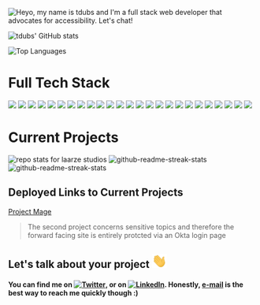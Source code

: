![Heyo, my name is tdubs and I'm a full stack web developer that advocates for accessibility. Let's chat!](https://github.com/tdubs42/tdubs42/blob/main/bio.gif)

![tdubs' GitHub stats](https://github-readme-stats.vercel.app/api?username=tdubs42&&count_private=true&show_icons=true&theme=gotham)

![Top Languages](https://github-readme-stats.vercel.app/api/top-langs/?username=tdubs42&layout=compact&theme=gotham)

# Full Tech Stack

![](https://img.shields.io/badge/Linux-fcc624?style=for-the-badge&logo=linux&logoColor=black)
![](https://img.shields.io/badge/Windows-0078d6?style=for-the-badge&logo=windows&logoColor=white)
![](https://img.shields.io/badge/MacOS-000000?style=for-the-badge&logo=macos&logoColor=white)
![](https://img.shields.io/badge/IntelliJ_IDEA-000000?style=for-the-badge&logo=intellij-idea&logoColor=white)
![](https://img.shields.io/badge/VS_Code-007acc?style=for-the-badge&logo=visual-studio-code&logoColor=white)
![](https://img.shields.io/badge/HTML-e34f26?style=for-the-badge&logo=html5&logoColor=white)
![](https://img.shields.io/badge/CSS-1572B6?style=for-the-badge&logo=css3&logoColor=white)
![](https://img.shields.io/badge/JavaScript-f7df1e?style=for-the-badge&logo=javascript&logoColor=black)
![](https://img.shields.io/badge/React-20232a?style=for-the-badge&logo=react&logoColor=61DAFB)
![](https://img.shields.io/badge/Python-3776ab?style=for-the-badge&logo=python&logoColor=white)
![](https://img.shields.io/badge/Markdown-000000?style=for-the-badge&logo=markdown&logoColor=white)
![](https://img.shields.io/badge/JSON-000000?style=for-the-badge&logo=json&logoColor=white)
![](https://img.shields.io/badge/Express-000000?style=for-the-badge&logo=express&logoColor=white)
![](https://img.shields.io/badge/Node.js-339933?style=for-the-badge&logo=node.js&logoColor=white)
![](https://img.shields.io/badge/Nodemon-76d04b?style=for-the-badge&logo=nodemon&logoColor=black)
![](https://img.shields.io/badge/Netlify-00c7b7?style=for-the-badge&logo=netlify&logoColor=black)
![](https://img.shields.io/badge/Vercel-000000?style=for-the-badge&logo=vercel&logoColor=white)
![](https://img.shields.io/badge/Heroku-430098?style=for-the-badge&logo=heroku&logoColor=white)
![](https://img.shields.io/badge/SQLite-003b57?style=for-the-badge&logo=sqlite&logoColor=white)
![](https://img.shields.io/badge/PostgreSQL-4169e1?style=for-the-badge&logo=postgresql&logoColor=white)
![](https://img.shields.io/badge/MongoDB-47a248?style=for-the-badge&logo=mongodb&logoColor=white)
![](https://img.shields.io/badge/Postman-ff6c37?style=for-the-badge&logo=mongodb&logoColor=white)
![](https://img.shields.io/badge/Figma-f24e1e?style=for-the-badge&logo=figma&logoColor=white)
![](https://img.shields.io/badge/GIMP-5c5543?style=for-the-badge&logo=gimp&logoColor=white)
![](https://img.shields.io/badge/Docker-2496ed?style=for-the-badge&logo=docker&logoColor=white)

# Current Projects

![repo stats for laarze studios](https://denvercoder1-github-readme-stats.vercel.app/api/pin/?username=laarzae-studios&repo=PMR&theme=gotham&icon_color=F8D866&hide_border=true&show_icons=false)
![github-readme-streak-stats](https://denvercoder1-github-readme-stats.vercel.app/api/pin/?username=lambda-school-labs&repo=human-rights-first-docdb-fe&theme=gotham&icon_color=F8D866&hide_border=true&show_icons=false)
![github-readme-streak-stats](https://denvercoder1-github-readme-stats.vercel.app/api/pin/?username=lambda-school-labs&repo=human-rights-first-docdb-be&theme=gotham&icon_color=F8D866&hide_border=true&show_icons=false)

## Deployed Links to Current Projects
[Project Mage](https://laarzaestudios.org)

>The second project concerns sensitive topics and therefore the forward facing site is entirely protcted via an Okta login page

## Let's talk about your project <img src="https://github.com/tdubs42/tdubs42/blob/main/wave.gif" width="30px">

#### You can find me on [![Twitter][1.2]][1], or on [![LinkedIn][2.2]][2]. Honestly, [e-mail](mailto:tdubs@duck.com) is the best way to reach me quickly though :)

<!-- Icons -->

[1.2]: http://i.imgur.com/wWzX9uB.png (twitter icon without padding)
[2.2]: https://raw.githubusercontent.com/MartinHeinz/MartinHeinz/master/linkedin-3-16.png (LinkedIn icon without padding)

<!-- Links to your social media accounts -->

[1]: https://twitter.com/TacoBoutCode
[2]: https://www.linkedin.com/in/tdubs42


<!--
**tdubs42/tdubs42** is a ✨ _special_ ✨ repository because its `README.md` (this file) appears on your GitHub profile.

Here are some ideas to get you started:

- 🔭 I’m currently working on ...
- 🌱 I’m currently learning ...
- 👯 I’m looking to collaborate on ...
- 🤔 I’m looking for help with ...
- 💬 Ask me about ...
- 📫 How to reach me: ...
- 😄 Pronouns: ...
- ⚡ Fun fact: ...

⚡ Credits ⚡
[GIF as banner idea](https://github.com/CyrisXD/CyrisXD/blob/master/README.md?plain=1)
-->
